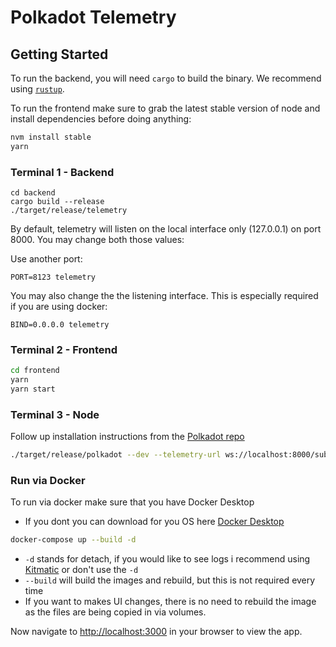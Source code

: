 # Polkadot Telemetry

## Getting Started

To run the backend, you will need `cargo` to build the binary. We recommend using [`rustup`](https://rustup.rs/).

To run the frontend make sure to grab the latest stable version of node and install dependencies before doing anything:

```sh
nvm install stable
yarn
```

### Terminal 1 - Backend

```
cd backend
cargo build --release
./target/release/telemetry
```

By default, telemetry will listen on the local interface only (127.0.0.1) on port 8000. You may change both those values:

Use another port:

```
PORT=8123 telemetry
```

You may also change the the listening interface. This is especially required if you are using docker:

```
BIND=0.0.0.0 telemetry
```

### Terminal 2 - Frontend

```sh
cd frontend
yarn
yarn start
```

### Terminal 3 - Node

Follow up installation instructions from the [Polkadot repo](https://github.com/paritytech/polkadot)

```sh
./target/release/polkadot --dev --telemetry-url ws://localhost:8000/submit
```

### Run via Docker

To run via docker make sure that you have Docker Desktop

- If you dont you can download for you OS here [Docker Desktop](https://www.docker.com/products/docker-desktop)

```sh
docker-compose up --build -d
```

- `-d` stands for detach, if you would like to see logs i recommend using [Kitmatic](https://kitematic.com/) or don't use the `-d`
- `--build` will build the images and rebuild, but this is not required every time
- If you want to makes UI changes, there is no need to rebuild the image as the files are being copied in via volumes.

Now navigate to [http://localhost:3000](http://ocalhost:3000:/) in your browser to view the app.
